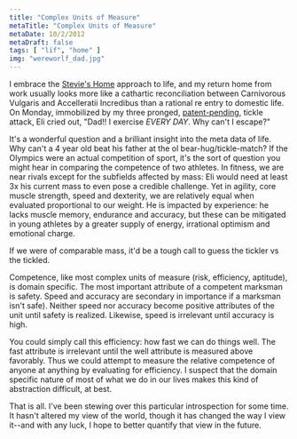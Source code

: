 ```yaml
---
title: "Complex Units of Measure"
metaTitle: "Complex Units of Measure"
metaDate: 10/2/2012
metaDraft: false
tags: [ "lïf", "home" ]
img: "wereworlf_dad.jpg"
---
```


I embrace the [Stevie's Home](http://www.thesneeze.com/mt-archives/000831.php) approach to life, and my return home from work usually looks more like a cathartic reconciliation between Carnivorous Vulgaris and Accelleratii Incredibus than a rational re entry to domestic life. On Monday, immobilized by my three pronged, [patent-pending](http://www.techdirt.com/articles/20121001/11435420558/why-it-could-make-sense-to-get-rid-patents-entirely-even-if-they-work-few-cases.shtml), tickle attack, Eli cried out, "Dad!! I exercise _EVERY DAY_. Why can't I escape?"

It's a wonderful question and a brilliant insight into the meta data of life. Why can't a 4 year old beat his father at the ol bear-hug/tickle-match? If the Olympics were an actual competition of sport, it's the sort of question you might hear in comparing the competence of two athletes. In fitness, we are near rivals except for the subfields affected by mass: Eli would need at least 3x his current mass to even pose a credible challenge. Yet in agility, core muscle strength, speed and dexterity, we are relatively equal when evaluated proportional to our weight. He is impacted by experience: he lacks muscle memory, endurance and accuracy, but these can be mitigated in young athletes by a greater supply of energy, irrational optimism and emotional charge.

If we were of comparable mass, it'd be a tough call to guess the tickler vs the tickled.

Competence, like most complex units of measure (risk, efficiency, aptitude), is domain specific. The most important attribute of a competent marksman is safety. Speed and accuracy are secondary in importance if a marksman isn't safe). Neither speed nor accuracy become positive attributes of the unit until safety is realized. Likewise, speed is irrelevant until accuracy is high.

You could simply call this efficiency: how fast we can do things well. The fast attribute is irrelevant until the well attribute is measured above favorably. Thus we could attempt to measure the relative competence of anyone at anything by evaluating for efficiency. I suspect that the domain specific nature of most of what we do in our lives makes this kind of abstraction difficult, at best.

That is all. I've been stewing over this particular introspection for some time. It hasn't altered my view of the world, though it has changed the way I view it--and with any luck, I hope to better quantify that view in the future.
